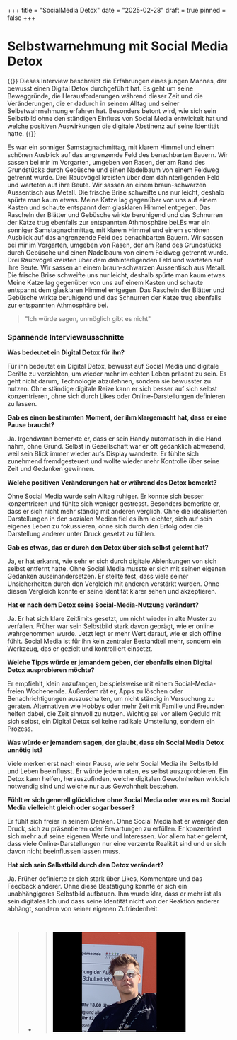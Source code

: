 +++
title = "SocialMedia Detox"
date = "2025-02-28"
draft = true
pinned = false
+++
# Selbstwarnehmung mit Social Media Detox

{{<lead>}}
Dieses Interview beschreibt die Erfahrungen eines jungen Mannes, der bewusst einen Digital Detox durchgeführt hat. Es geht um seine Beweggründe, die Herausforderungen während dieser Zeit und die Veränderungen, die er dadurch in seinem Alltag und seiner Selbstwahrnehmung erfahren hat. Besonders betont wird, wie sich sein Selbstbild ohne den ständigen Einfluss von Social Media entwickelt hat und welche positiven Auswirkungen die digitale Abstinenz auf seine Identität hatte. 
{{</lead>}}

Es war ein sonniger Samstagnachmittag, mit klarem Himmel und einem schönen Ausblick auf das angrenzende Feld des benachbarten Bauern. Wir sassen bei mir im Vorgarten, umgeben von Rasen, der am Rand des Grundstücks durch Gebüsche und einen Nadelbaum von einem Feldweg getrennt wurde. Drei Raubvögel kreisten über dem dahinterligenden Feld und warteten auf ihre Beute. Wir sassen an einem braun-schwarzen Aussentisch aus Metall. Die frische Brise schweifte uns nur leicht, deshalb spürte man kaum etwas. Meine Katze lag gegenüber von uns auf einem Kasten und schaute entspannt dem glasklaren Himmel entgegen. Das Rascheln der Blätter und Gebüsche wirkte beruhigend und das Schnurren der Katze trug ebenfalls zur entspannten Athmosphäre bei.Es war ein sonniger Samstagnachmittag, mit klarem Himmel und einem schönen Ausblick auf das angrenzende Feld des benachbarten Bauern. Wir sassen bei mir im Vorgarten, umgeben von Rasen, der am Rand des Grundstücks durch Gebüsche und einen Nadelbaum von einem Feldweg getrennt wurde. Drei Raubvögel kreisten über dem dahinterligenden Feld und warteten auf ihre Beute. Wir sassen an einem braun-schwarzen Aussentisch aus Metall. Die frische Brise schweifte uns nur leicht, deshalb spürte man kaum etwas. Meine Katze lag gegenüber von uns auf einem Kasten und schaute entspannt dem glasklaren Himmel entgegen. Das Rascheln der Blätter und Gebüsche wirkte beruhigend und das Schnurren der Katze trug ebenfalls zur entspannten Athmosphäre bei.

> "Ich würde sagen, unmöglich gibt es nicht"

### Spannende Interviewausschnitte

**Was bedeutet ein Digital Detox für ihn?**

Für ihn bedeutet ein Digital Detox, bewusst auf Social Media und digitale Geräte zu verzichten, um wieder mehr im echten Leben präsent zu sein. Es geht nicht darum, Technologie abzulehnen, sondern sie bewusster zu nutzen. Ohne ständige digitale Reize kann er sich besser auf sich selbst konzentrieren, ohne sich durch Likes oder Online-Darstellungen definieren zu lassen.

**Gab es einen bestimmten Moment, der ihm klargemacht hat, dass er eine Pause braucht?**

Ja. Irgendwann bemerkte er, dass er sein Handy automatisch in die Hand nahm, ohne Grund. Selbst in Gesellschaft war er oft gedanklich abwesend, weil sein Blick immer wieder aufs Display wanderte. Er fühlte sich zunehmend fremdgesteuert und wollte wieder mehr Kontrolle über seine Zeit und Gedanken gewinnen.

**Welche positiven Veränderungen hat er während des Detox bemerkt?**

Ohne Social Media wurde sein Alltag ruhiger. Er konnte sich besser konzentrieren und fühlte sich weniger gestresst. Besonders bemerkte er, dass er sich nicht mehr ständig mit anderen verglich. Ohne die idealisierten Darstellungen in den sozialen Medien fiel es ihm leichter, sich auf sein eigenes Leben zu fokussieren, ohne sich durch den Erfolg oder die Darstellung anderer unter Druck gesetzt zu fühlen.

**Gab es etwas, das er durch den Detox über sich selbst gelernt hat?**

Ja, er hat erkannt, wie sehr er sich durch digitale Ablenkungen von sich selbst entfernt hatte. Ohne Social Media musste er sich mit seinen eigenen Gedanken auseinandersetzen. Er stellte fest, dass viele seiner Unsicherheiten durch den Vergleich mit anderen verstärkt wurden. Ohne diesen Vergleich konnte er seine Identität klarer sehen und akzeptieren.

**Hat er nach dem Detox seine Social-Media-Nutzung verändert?**

Ja. Er hat sich klare Zeitlimits gesetzt, um nicht wieder in alte Muster zu verfallen. Früher war sein Selbstbild stark davon geprägt, wie er online wahrgenommen wurde. Jetzt legt er mehr Wert darauf, wie er sich offline fühlt. Social Media ist für ihn kein zentraler Bestandteil mehr, sondern ein Werkzeug, das er gezielt und kontrolliert einsetzt.

**Welche Tipps würde er jemandem geben, der ebenfalls einen Digital Detox ausprobieren möchte?**

Er empfiehlt, klein anzufangen, beispielsweise mit einem Social-Media-freien Wochenende. Außerdem rät er, Apps zu löschen oder Benachrichtigungen auszuschalten, um nicht ständig in Versuchung zu geraten. Alternativen wie Hobbys oder mehr Zeit mit Familie und Freunden helfen dabei, die Zeit sinnvoll zu nutzen. Wichtig sei vor allem Geduld mit sich selbst, ein Digital Detox sei keine radikale Umstellung, sondern ein Prozess.

**Was würde er jemandem sagen, der glaubt, dass ein Social Media Detox unnötig ist?**

Viele merken erst nach einer Pause, wie sehr Social Media ihr Selbstbild und Leben beeinflusst. Er würde jedem raten, es selbst auszuprobieren. Ein Detox kann helfen, herauszufinden, welche digitalen Gewohnheiten wirklich notwendig sind und welche nur aus Gewohnheit bestehen.

**Fühlt er sich generell glücklicher ohne Social Media oder war es mit Social Media vielleicht gleich oder sogar besser?**

Er fühlt sich freier in seinem Denken. Ohne Social Media hat er weniger den Druck, sich zu präsentieren oder Erwartungen zu erfüllen. Er konzentriert sich mehr auf seine eigenen Werte und Interessen. Vor allem hat er gelernt, dass viele Online-Darstellungen nur eine verzerrte Realität sind und er sich davon nicht beeinflussen lassen muss.

**Hat sich sein Selbstbild durch den Detox verändert?**

Ja. Früher definierte er sich stark über Likes, Kommentare und das Feedback anderer. Ohne diese Bestätigung konnte er sich ein unabhängigeres Selbstbild aufbauen. Ihm wurde klar, dass er mehr ist als sein digitales Ich und dass seine Identität nicht von der Reaktion anderer abhängt, sondern von seiner eigenen Zufriedenheit.

 



> * > ![Dieser junge Mann heisst Esra Blaser. Er ist 18 Jahre alt und ist in der Ausbildung zum Applikationsentwickler. Sein Wohnort ist Rüdtlingen-Kirchberg, er wohnt dort vis-à-vis von Aefligen. Sein Interesse gilt der Astrologie und der Informatik, insbesondere der KI. Er hat einen Social-Media-Detox durchgeführt und berichtet von seinen Erfahrungen in dieser Zeit.](img_1261.png "Esra Blaser")